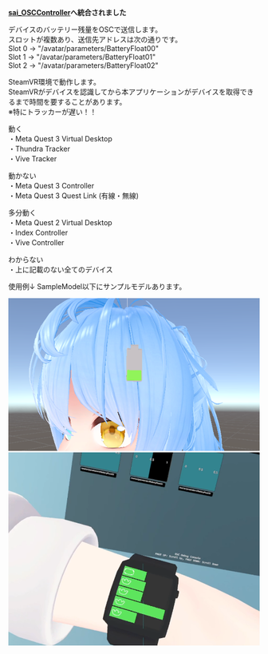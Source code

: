 **[sai_OSCController](https://pages.github.com/)へ統合されました**


デバイスのバッテリー残量をOSCで送信します。
<br>
スロットが複数あり、送信先アドレスは次の通りです。
<br>
Slot 0 -> "/avatar/parameters/BatteryFloat00"
<br>
Slot 1 -> "/avatar/parameters/BatteryFloat01"
<br>
Slot 2 -> "/avatar/parameters/BatteryFloat02"
<br>


SteamVR環境で動作します。
<br>
SteamVRがデバイスを認識してから本アプリケーションがデバイスを取得できるまで時間を要することがあります。
<br>
※特にトラッカーが遅い！！
<br>

動く
<br>
・Meta Quest 3 Virtual Desktop 
<br>
・Thundra Tracker
<br>
・Vive Tracker

動かない
<br>
・Meta Quest 3 Controller
<br>
・Meta Quest 3 Quest Link (有線・無線)

多分動く
<br>
・Meta Quest 2 Virtual Desktop
<br>
・Index Controller
<br>
・Vive Controller

わからない
<br>
・上に記載のない全てのデバイス

使用例↓ SampleModel以下にサンプルモデルあります。

![SampleImage](image/SampleImage.png)
![SampleImage](image/SampleImage_02.png)
